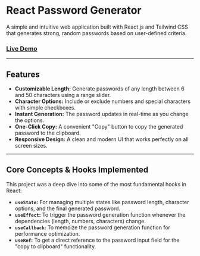# React Password Generator

A simple and intuitive web application built with React.js and Tailwind CSS that generates strong, random passwords based on user-defined criteria.

### [Live Demo]((https://glittering-cajeta-9814b5.netlify.app/))

---

## Features

- **Customizable Length:** Generate passwords of any length between 6 and 50 characters using a range slider.
- **Character Options:** Include or exclude numbers and special characters with simple checkboxes.
- **Instant Generation:** The password updates in real-time as you change the options.
- **One-Click Copy:** A convenient "Copy" button to copy the generated password to the clipboard.
- **Responsive Design:** A clean and modern UI that works perfectly on all screen sizes.

---

## Core Concepts & Hooks Implemented

This project was a deep dive into some of the most fundamental hooks in React:

- **`useState`:** For managing multiple states like password length, character options, and the final generated password.
- **`useEffect`:** To trigger the password generation function whenever the dependencies (length, numbers, characters) change.
- **`useCallback`:** To memoize the password generation function for performance optimization.
- **`useRef`:** To get a direct reference to the password input field for the "copy to clipboard" functionality.
